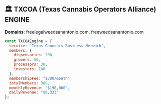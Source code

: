## 🏛️ TXCOA (Texas Cannabis Operators Alliance) ENGINE

**Domains**: freelegalweedsanantonio.com, freeweedsanantonio.com

```javascript
const TXCOAEngine = {
  service: "Texas Cannabis Business Network",
  members: {
    dispensaries: 200,
    growers: 50,
    processors: 30,
    investors: 100
  },
  membershipFee: "$500/month",
  totalMembers: 380,
  monthlyRevenue: "$190,000",
  dailyRevenue: "$6,333"
};
```
